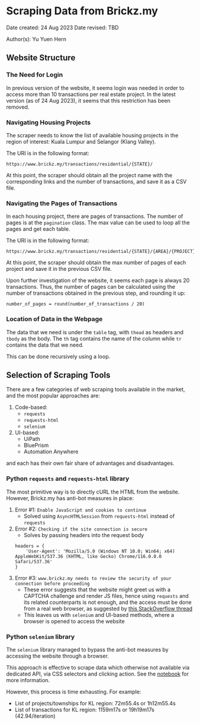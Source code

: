 # Scraping Data from Brickz.my

Date created: 24 Aug 2023
Date revised: TBD

Author(s): Yu Yuen Hern

## Website Structure
### The Need for Login
In previous version of the website, it seems login was needed in order to access more than 10 transactions per real estate project. In the latest version (as of 24 Aug 2023), it seems that this restriction has been removed.

### Navigating Housing Projects
The scraper needs to know the list of available housing projects in the region of interest: Kuala Lumpur and Selangor (Klang Valley).

The URI is in the following format:
```
https://www.brickz.my/transactions/residential/{STATE}/
```
At this point, the scraper should obtain all the project name with the corresponding links and the number of transactions, and save it as a CSV file.

### Navigating the Pages of Transactions
In each housing project, there are pages of transactions. The number of pages is at the `pagination` class. The max value can be used to loop all the pages and get each table.

The URI is in the following format:
```
https://www.brickz.my/transactions/residential/{STATE}/{AREA}/{PROJECT}/{TYPE}/page/1/
```
At this point, the scraper should obtain the max number of pages of each project and save it in the previous CSV file.

Upon further investigation of the website, it seems each page is always 20 transactions. Thus, the number of pages can be calculated using the number of transactions obtained in the previous step, and rounding it up:
```
number_of_pages = round(number_of_transactions / 20)
```

### Location of Data in the Webpage
The data that we need is under the `table` tag, with `thead` as headers and `tbody` as the body. The `th` tag contains the name of the column while `tr` contains the data that we need.

This can be done recursively using a loop.

## Selection of Scraping Tools
There are a few categories of web scraping tools available in the market, and the most popular approaches are:
1. Code-based:
    - `requests`
    - `requests-html`
    - `selenium`
2. UI-based:
    - UiPath
    - BluePrism
    - Automation Anywhere

and each has their own fair share of advantages and disadvantages.

### Python `requests` and `requests-html` library
The most primitive way is to directly cURL the HTML from the website. However, Brickz.my has anti-bot measures in place:
1. Error #1: `Enable JavaScript and cookies to continue`
    - Solved using `AsyncHTMLSession` from `requests-html` instead of `requests`
2. Error #2: `Checking if the site connection is secure`
    - Solves by passing headers into the request body
    ```
    headers = {
        'User-Agent': 'Mozilla/5.0 (Windows NT 10.0; Win64; x64) AppleWebKit/537.36 (KHTML, like Gecko) Chrome/116.0.0.0 Safari/537.36'
    }
    ```
3. Error #3: `www.brickz.my needs to review the security of your connection before proceeding`
    - These error suggests that the website might greet us with a CAPTCHA challenge and render JS files, hence using `requests` and its related counterparts is not enough, and the access must be done from a real web browser, as suggested by [this StackOverflow thread](https://stackoverflow.com/questions/74022759/site-restricting-access-to-web-scraper)
    - This leaves us with `selenium` and UI-based methods, where a browser is opened to access the website

### Python `selenium` library
The `selenium` library managed to bypass the anti-bot measures by accessing the website through a browser.

This approach is effective to scrape data which otherwise not available via dedicated API, via CSS selectors and clicking action. See the [notebook](/scraper/Scraping%20Brickz.ipynb) for more information.

However, this process is time exhausting. For example:
- List of projects/townships for KL region: 72m55.4s or 1h12m55.4s
- List of transactions for KL region: 1159m17s or 19h19m17s (42.94/iteration)

